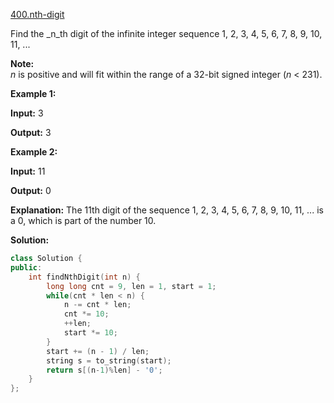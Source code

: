 [400.nth-digit](https://leetcode.com/problems/nth-digit/)  

Find the _n_th digit of the infinite integer sequence 1, 2, 3, 4, 5, 6, 7, 8, 9, 10, 11, ...

**Note:**  
_n_ is positive and will fit within the range of a 32-bit signed integer (_n_ < 231).

**Example 1:**

**Input:**
3

**Output:**
3

**Example 2:**

**Input:**
11

**Output:**
0

**Explanation:**
The 11th digit of the sequence 1, 2, 3, 4, 5, 6, 7, 8, 9, 10, 11, ... is a 0, which is part of the number 10.  



**Solution:**  

```cpp
class Solution {
public:
    int findNthDigit(int n) {
        long long cnt = 9, len = 1, start = 1;
        while(cnt * len < n) {
            n -= cnt * len;
            cnt *= 10;
            ++len;
            start *= 10;
        }
        start += (n - 1) / len;
        string s = to_string(start);
        return s[(n-1)%len] - '0';
    }
};
```
      